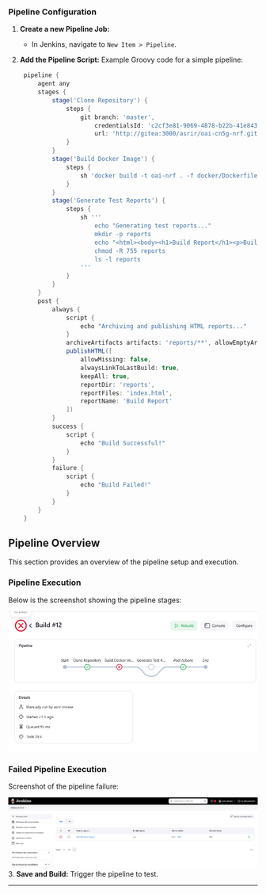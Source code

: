 ### Pipeline Configuration
1. **Create a new Pipeline Job:**
   - In Jenkins, navigate to `New Item > Pipeline`.

2. **Add the Pipeline Script:**
   Example Groovy code for a simple pipeline:
   ```groovy
    pipeline {
        agent any
        stages {
            stage('Clone Repository') {
                steps {
                    git branch: 'master',
                        credentialsId: 'c2cf3e81-9069-4878-b22b-41e843d92fbc',
                        url: 'http://gitea:3000/asrir/oai-cn5g-nrf.git'
                }
            }
            stage('Build Docker Image') {
                steps {
                    sh 'docker build -t oai-nrf . -f docker/Dockerfile.nrf.ubuntu'
                }
            }
            stage('Generate Test Reports') {
                steps {
                    sh '''
                        echo "Generating test reports..."
                        mkdir -p reports
                        echo "<html><body><h1>Build Report</h1><p>Build Completed Successfully</p></body></html>" > reports/index.html
                        chmod -R 755 reports
                        ls -l reports
                    '''
                }
            }
        }
        post {
            always {
                script {
                    echo "Archiving and publishing HTML reports..."
                }
                archiveArtifacts artifacts: 'reports/**', allowEmptyArchive: false
                publishHTML([
                    allowMissing: false,
                    alwaysLinkToLastBuild: true,
                    keepAll: true,
                    reportDir: 'reports',
                    reportFiles: 'index.html',
                    reportName: 'Build Report'
                ])
            }
            success {
                script {
                    echo "Build Successful!"
                }
            }
            failure {
                script {
                    echo "Build Failed!"
                }
            }
        }
    }

   ```
## Pipeline Overview
This section provides an overview of the pipeline setup and execution.

### Pipeline Execution
Below is the screenshot showing the pipeline stages:

![Pipeline Overview](../screenshots/pipeline_overview.png)

### Failed Pipeline Execution
Screenshot of the pipeline failure:

![Failed Pipeline](../screenshots/failed_pipeline.png)
3. **Save and Build:**
   Trigger the pipeline to test.

---
